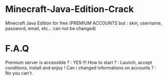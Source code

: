 # Minecraft-Java-Edition-Crack
Minecraft Java Edition for free (PREMIUM ACCOUNTS but : skin, username, password, email, etc... can not be changed)

# F.A.Q
Premium server is accessible ? : YES !!!
How to start ? : Launch, accept conditions, install and enjoy !
Can i changed informations on accounts ? : No you can't.
